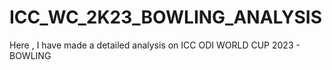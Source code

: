 # ICC_WC_2K23_BOWLING_ANALYSIS
Here , I have made a detailed analysis on ICC ODI WORLD CUP 2023 - BOWLING
